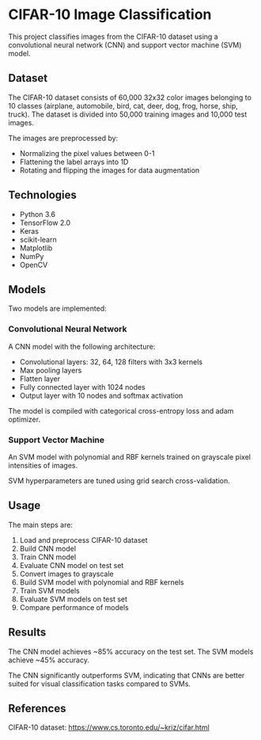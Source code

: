 
# CIFAR-10 Image Classification

This project classifies images from the CIFAR-10 dataset using a convolutional neural network (CNN) and support vector machine (SVM) model.

## Dataset

The CIFAR-10 dataset consists of 60,000 32x32 color images belonging to 10 classes (airplane, automobile, bird, cat, deer, dog, frog, horse, ship, truck). The dataset is divided into 50,000 training images and 10,000 test images.

The images are preprocessed by:

- Normalizing the pixel values between 0-1
- Flattening the label arrays into 1D
- Rotating and flipping the images for data augmentation


## Technologies

- Python 3.6
- TensorFlow 2.0
- Keras 
- scikit-learn
- Matplotlib
- NumPy
- OpenCV


## Models

Two models are implemented:

### Convolutional Neural Network

A CNN model with the following architecture:

- Convolutional layers: 32, 64, 128 filters with 3x3 kernels 
- Max pooling layers
- Flatten layer
- Fully connected layer with 1024 nodes
- Output layer with 10 nodes and softmax activation

The model is compiled with categorical cross-entropy loss and adam optimizer.

### Support Vector Machine

An SVM model with polynomial and RBF kernels trained on grayscale pixel intensities of images.

SVM hyperparameters are tuned using grid search cross-validation. 

## Usage

The main steps are:

1. Load and preprocess CIFAR-10 dataset
2. Build CNN model
3. Train CNN model
4. Evaluate CNN model on test set
5. Convert images to grayscale
6. Build SVM model with polynomial and RBF kernels 
7. Train SVM models
8. Evaluate SVM models on test set
9. Compare performance of models

## Results

The CNN model achieves ~85% accuracy on the test set. The SVM models achieve ~45% accuracy.

The CNN significantly outperforms SVM, indicating that CNNs are better suited for visual classification tasks compared to SVMs.

## References

CIFAR-10 dataset: https://www.cs.toronto.edu/~kriz/cifar.html
